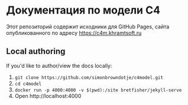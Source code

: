 # Документация по модели C4 

Этот репозиторий содержит исходники для GitHub Pages, сайта опубликованного по адресу https://c4m.khramtsoft.ru

## Local authoring

If you'd like to author/view the docs locally:

1. `git clone https://github.com/simonbrowndotje/c4model.git`
2. `cd c4model`
3. `docker run -p 4000:4000 -v $(pwd):/site bretfisher/jekyll-serve`
4. Open http://localhost:4000
